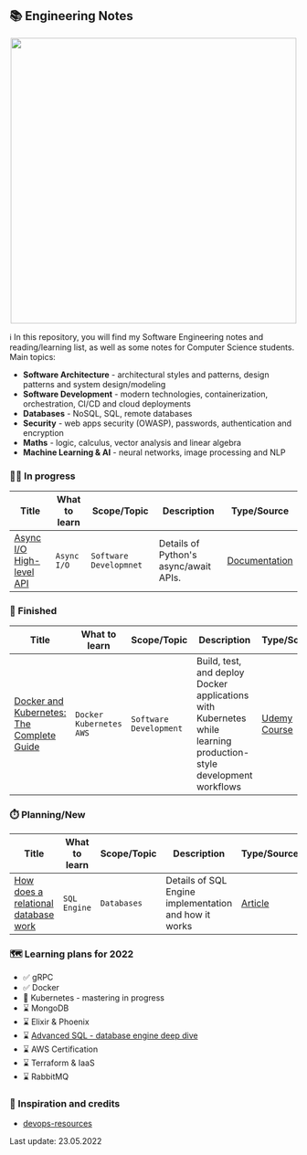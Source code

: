## 📚 Engineering Notes

<p align="center">
    <img width="500px" src="https://wallpaperbat.com/img/64596-engineering-desktop-wallpaper.jpg">
</p>

ℹ️  In this repository, you will find my Software Engineering notes and reading/learning list, as well as some notes for Computer Science students. Main topics:
* **Software Architecture** - architectural styles and patterns, design patterns and system design/modeling   
* **Software Development** - modern technologies, containerization, orchestration, CI/CD and cloud deployments
* **Databases** - NoSQL, SQL, remote databases
* **Security** - web apps security (OWASP), passwords, authentication and encryption
* **Maths** - logic, calculus, vector analysis and linear algebra
* **Machine Learning & AI** - neural networks, image processing and NLP


### 🧑‍💼 In progress
| Title                                                                                | What to learn | Scope/Topic            | Description                           | Type/Source                                                               |
|--------------------------------------------------------------------------------------|---------------|------------------------|---------------------------------------|---------------------------------------------------------------------------|
| [Async I/O High-level API](https://docs.python.org/3/library/asyncio-api-index.html) | `Async I/O`   | `Software Developmnet` | Details of Python's async/await APIs. | [Documentation](https://docs.python.org/3/library/asyncio-api-index.html) |


### 🏁 Finished
| Title                                                                                               | What to learn               | Scope/Topic            | Description                                                                                                       | Type/Source                                                                            | Scores |
|-----------------------------------------------------------------------------------------------------|-----------------------------|------------------------|-------------------------------------------------------------------------------------------------------------------|----------------------------------------------------------------------------------------|--------|
| [Docker and Kubernetes: The Complete Guide](/resources/docker_and_kubernetes_the_complete_guide.md) | `Docker` `Kubernetes` `AWS` | `Software Development` | Build, test, and deploy Docker applications with Kubernetes while learning production-style development workflows | [Udemy Course](https://www.udemy.com/course/docker-and-kubernetes-the-complete-guide/) | 🏆🏆🏆 |


### ⏱️ Planning/New
| Title                                                                                | What to learn | Scope/Topic             | Description                                           | Type/Source                                                               |
|--------------------------------------------------------------------------------------|---------------|-------------------------|-------------------------------------------------------|---------------------------------------------------------------------------|
| [How does a relational database work](http://coding-geek.com/how-databases-work/)    | `SQL Engine`  | `Databases`             | Details of SQL Engine implementation and how it works | [Article](http://coding-geek.com/how-databases-work/)                     |


### 🗺️ Learning plans for 2022
- ✅ gRPC
- ✅ Docker
- 👀 Kubernetes - mastering in progress
- ⌛ MongoDB
- ⌛ Elixir & Phoenix
- ⌛ [Advanced SQL - database engine deep dive](http://coding-geek.com/how-databases-work/)
- ⌛ AWS Certification
- ⌛ Terraform & IaaS
- ⌛ RabbitMQ


### 🏅 Inspiration and credits
* [devops-resources](https://github.com/bregman-arie/devops-resources)


Last update: 23.05.2022
